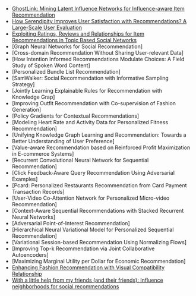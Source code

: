 
- [GhostLink: Mining Latent Influence Networks for Influence-aware Item Recommendation](https://arxiv.org/pdf/1905.05955.pdf)
- [How Serendipity Improves User Satisfaction with Recommendations? A Large-Scale User Evaluation](http://www.comp.hkbu.edu.hk/~lichen/download/p240-chen.pdf)
- [Exploiting Ratings, Reviews and Relationships for Item Recommendations in Topic Based Social Networks](https://dl.acm.org/citation.cfm?id=3313473)
- [Graph Neural Networks for Social Recommendation]
- [Cross-domain Recommendation Without Sharing User-relevant Data]
- [How Intention Informed Recommendations Modulate Choices: A Field Study of Spoken Word Content]
- [Personalized Bundle List Recommendation]
- [SamWalker: Social Recommendation with Informative Sampling Strategy]
- [Jointly Learning Explainable Rules for Recommendation with Knowledge Grap]
- [Improving Outfit Recommendation with Co-supervision of Fashion Generation]
- [Policy Gradients for Contextual Recommendations]
- [Modeling Heart Rate and Activity Data for Personalized Fitness Recommendation]
- [Unifying Knowledge Graph Learning and Recommendation: Towards a Better Understanding of User Preference]
- [Value-aware Recommendation based on Reinforced Profit Maximization in E-commerce Systems]
- [Recurrent Convolutional Neural Network for Sequential Recommendation]
- [Click Feedback-Aware Query Recommendation Using Adversarial Examples]
- [Pcard: Personalized Restaurants Recommendation from Card Payment Transaction Records]
- [User-Video Co-Attention Network for Personalized Micro-video Recommendation]
- [Context-Aware Sequential Recommendations with Stacked Recurrent Neural Networks]
- [Adversarial Point-of-Interest Recommendation]
- [Hierarchical Neural Variational Model for Personalized Sequential Recommendation]
- [Variational Session-based Recommendation Using Normalizing Flows]
- [Improving Top-k Recommendation via Joint Collaborative Autoencoders]
- [Maximizing Marginal Utility per Dollar for Economic Recommendation]
- [Enhancing Fashion Recommendation with Visual Compatibility Relationship](https://dl.acm.org/citation.cfm?id=3313739)
- [With a little help from my friends (and their friends): Influence neighborhoods for social recommendations](https://dl.acm.org/citation.cfm?id=3313745)
